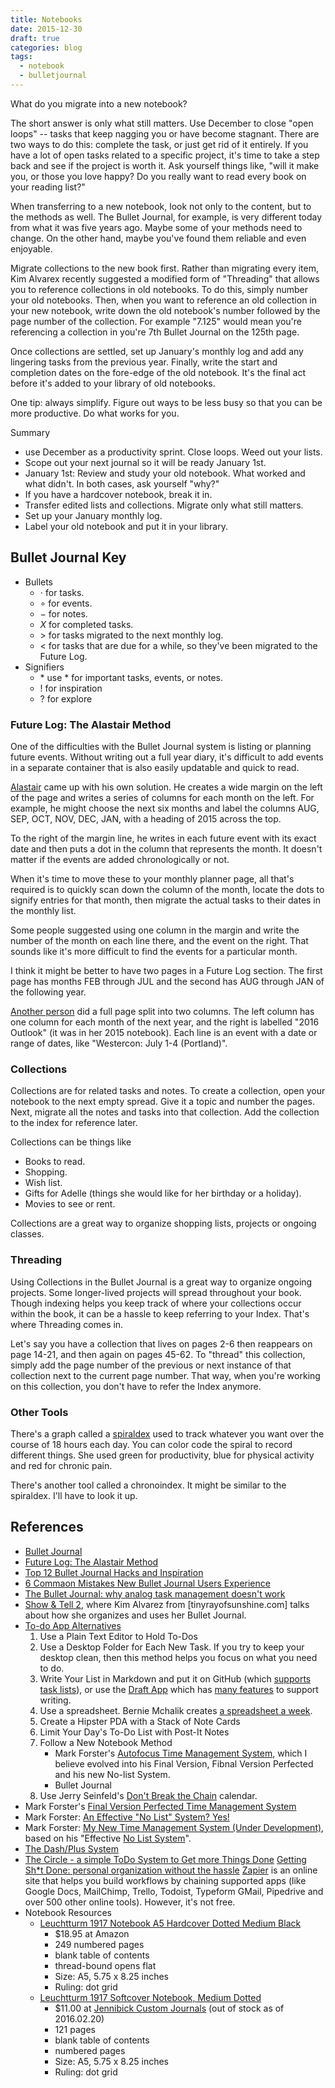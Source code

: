 ```yaml
---
title: Notebooks
date: 2015-12-30
draft: true
categories: blog
tags:
  - notebook
  - bulletjournal
---
```


What do you migrate into a new notebook?
<!--more-->

The short answer is only what still matters. Use December to close "open loops" -- tasks that keep nagging you or have become stagnant. There are two ways to do this: complete the task, or just get rid of it entirely. If you have a lot of open tasks related to a specific project, it's time to take a step back and see if the project is worth it. Ask yourself things like, "will it make you, or those you love happy? Do you really want to read every book on your reading list?"

When transferring to a new notebook, look not only to the content, but to the methods as well. The Bullet Journal, for example, is very different today from what it was five years ago. Maybe some of your methods need to change. On the other hand, maybe you've found them reliable and even enjoyable.

Migrate collections to the new book first. Rather than migrating every item, Kim Alvarex recently suggested a modified form of "Threading" that allows you to reference collections in old notebooks. To do this, simply number your old notebooks. Then, when you want to reference an old collection in your new notebook, write down the old notebook's number followed by the page number of the collection. For example "7.125" would mean you're referencing a collection in you're 7th Bullet Journal on the 125th page.

Once collections are settled, set up January's monthly log and add any lingering tasks from the previous year. Finally, write the start and completion dates on the fore-edge of the old notebook. It's the final act before it's added to your library of old notebooks.

One tip: always simplify. Figure out ways to be less busy so that you can be more productive. Do what works for you.

Summary
- use December as a productivity sprint. Close loops. Weed out your lists.
- Scope out your next journal so it will be ready January 1st.
- January 1st: Review and study your old notebook. What worked and what didn't. In both cases, ask yourself "why?"
- If you have a hardcover notebook, break it in.
- Transfer edited lists and collections. Migrate only what still matters.
- Set up your January monthly log.
- Label your old notebook and put it in your library.

## Bullet Journal Key
- Bullets
    - $\cdot$ for tasks.
    - $\circ$ for events.
    - $-$ for notes.
    - $X$ for completed tasks.
    - $>$ for tasks migrated to the next monthly log.
    - $<$ for tasks that are due for a while, so they've been migrated to the Future Log.
- Signifiers
    - $*$ use $*$ for important tasks, events, or notes.
    - $!$ for inspiration
    - $?$ for explore

### Future Log: The Alastair Method
One of the difficulties with the Bullet Journal system is listing or planning future events. Without writing out a full year diary, it's difficult to add events in a separate container that is also easily updatable and quick to read.

[Alastair](http://bulletjournal.com/future-log-the-alastair-method/) came up with his own solution. He creates a wide margin on the left of the page and writes a series of columns for each month on the left. For example, he might choose the next six months and label the columns AUG, SEP, OCT, NOV, DEC, JAN, with a heading of 2015 across the top.

To the right of the margin line, he writes in each future event with its exact date and then puts a dot in the column that represents the month. It doesn't matter if the events are added chronologically or not.

When it's time to move these to your monthly planner page, all that's required is to quickly scan down the column of the month, locate the dots to signify entries for that month, then migrate the actual tasks to their dates in the monthly list.

Some people suggested using one column in the margin and write the number of the month on each line there, and the event on the right. That sounds like it's more difficult to find the events for a particular month.

I think it might be better to have two pages in a Future Log section. The first page has months FEB through JUL and the second has AUG through JAN of the following year.

[Another person](http://bulletjournal.com/future-log-the-alastair-method/#comments) did a full page split into two columns. The left column has one column for each month of the next year, and the right is labelled "2016 Outlook" (it was in her 2015 notebook). Each line is an event with a date or range of dates, like "Westercon: July 1-4 (Portland)".

### Collections
Collections are for related tasks and notes. To create a collection, open your notebook to the next empty spread. Give it a topic and number the pages. Next, migrate all the notes and tasks into that collection. Add the collection to the index for reference later.

Collections can be things like
- Books to read.
- Shopping.
- Wish list.
- Gifts for Adelle (things she would like for her birthday or a holiday).
- Movies to see or rent.

Collections are a great way to organize shopping lists, projects or ongoing classes.

### Threading
Using Collections in the Bullet Journal is a great way to organize ongoing projects. Some longer-lived projects will spread throughout your book. Though indexing helps you keep track of where your collections occur within the book, it can be a hassle to keep referring to your Index. That's where Threading comes in.

Let's say you have a collection that lives on pages 2-6 then reappears on page 14-21, and then again on pages 45-62. To "thread" this collection, simply add the page number of the previous or next instance of that collection next to the current page number. That way, when you're working on this collection, you don't have to refer the Index anymore.

### Other Tools
There's a graph called a [spiraldex](http://kentfromoz.blogspot.com/2013/05/introducing-spiraldex-visual-mapping.html) used to track whatever you want over the course of 18 hours each day. You can color code the spiral to record different things. She used green for productivity, blue for physical activity and red for chronic pain.

There's another tool called a chronoindex. It might be similar to the spiraldex. I'll have to look it up.

## References
- [Bullet Journal](http://bulletjournal.com/)
- [Future Log: The Alastair Method](http://bulletjournal.com/future-log-the-alastair-method/)
- [Top 12 Bullet Journal Hacks and Inspiration](http://www.bohoberry.com/bullet-journal-hacks/)
- [6 Commaon Mistakes New Bullet Journal Users Experience](http://barrymorris.net/6-new-user-mistakes/)
- [The Bullet Journal: why analog task management doesn't work](http://blog.sandglaz.com/demystifying-the-bullet-journal-why-analog-task-management-sucks/)
- [Show & Tell 2](http://bulletjournal.com/show-tell-2/), where Kim Alvarez from [tinyrayofsunshine.com] talks about how she organizes and uses her Bullet Journal.
- [To-do App Alternatives](https://zapier.com/blog/to-do-app-alternatives/)
    1. Use a Plain Text Editor to Hold To-Dos
    2. Use a Desktop Folder for Each New Task. If you try to keep your desktop clean, then this method helps you focus on what you need to do.
    3. Write Your List in Markdown and put it on GitHub (which [supports task lists](https://github.com/blog/1375-task-lists-in-gfm-issues-pulls-comments)), or use the [Draft App](https://draftin.com/) which has [many features](http://docs.withdraft.com/) to support writing.
    4. Use a spreadsheet. Bernie Mchalik creates [a spreadsheet a week](https://www.ibm.com/developerworks/community/blogs/BernieMichalik/entry/my_new_favorite_todo_list_manager_a_spreadsheet?lang=en).
    5. Create a Hipster PDA with a Stack of Note Cards
    6. Limit Your Day's To-Do List with Post-It Notes
    7. Follow a New Notebook Method
        - Mark Forster's [Autofocus Time Management System](http://markforster.squarespace.com/autofocus-system/), which I believe evolved into his Final Version, Fibnal Version Perfected and his new No-list System.
        - Bullet Journal
    8. Use Jerry Seinfeld's [Don't Break the Chain](http://lifehacker.com/281626/jerry-seinfelds-productivity-secret) calendar.
- Mark Forster's [Final Version Perfected Time Management System](http://markforster.squarespace.com/blog/2015/5/21/the-final-version-perfected-fvp.html)
- Mark Forster: [An Effective "No List" System? Yes!](http://markforster.squarespace.com/blog/2016/2/7/an-effective-no-list-system-yes.html)
- Mark Forster: [My New Time Management System (Under Development)](http://markforster.squarespace.com/blog/2016/2/15/my-new-time-management-system-under-development.html), based on his "Effective [No List System](http://markforster.squarespace.com/blog/2016/2/12/what-is-a-no-list-system.html)".
- [The Dash/Plus System](http://patrickrhone.com/dashplus/)
- [The Circle - a simple ToDo System to Get more Things Done](http://font.is/the-circle-a-simple-todo-system-to-get-more-things-done/)
[Getting Sh*t Done: personal organization without the hassle](http://utilware.com/gsd/#_=_)
[Zapier](https://zapier.com/) is an online site that helps you build workflows by chaining supported apps (like Google Docs, MailChimp, Trello, Todoist, Typeform GMail, Pipedrive and over 500 other online tools). However, it's not free.
- Notebook Resources
    - [Leuchtturm 1917 Notebook A5 Hardcover Dotted Medium Black](http://www.amazon.com/Leuchtturm-Notebook-Hardcover-Dotted-Medium/dp/B002TSIMW4/ref=sr_1_1?ie=UTF8&qid=1455966745&sr=8-1&keywords=Leuchtturm++%2F+Lighthouse)
        - $18.95 at Amazon
        - 249 numbered pages
        - blank table of contents
        - thread-bound opens flat
        - Size: A5, 5.75 x 8.25 inches
        - Ruling: dot grid
    - [Leuchtturm 1917 Softcover Notebook, Medium Dotted](http://www.jennibick.com/collections/leuchtturm-1917-notebooks/products/leuchtturm-1917-softcover-notebook?variant=5550725827)
        - $11.00 at [Jennibick Custom Journals](http://www.jennibick.com) (out of stock as of 2016.02.20)
        - 121 pages
        - blank table of contents
        - numbered pages
        - Size: A5, 5.75 x 8.25 inches
        - Ruling: dot grid
